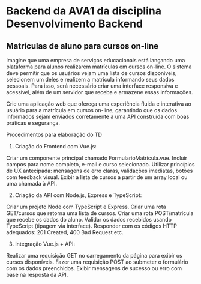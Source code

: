 # Backend da AVA1 da disciplina Desenvolvimento Backend

## Matrículas de aluno para cursos on-line

Imagine que uma empresa de serviços educacionais está lançando uma plataforma para alunos realizarem matrículas em cursos on-line. O sistema deve permitir que os usuários vejam uma lista de cursos disponíveis, selecionem um deles e realizem a matrícula informando seus dados pessoais. Para isso, será necessário criar uma interface responsiva e acessível, além de um servidor que receba e armazene essas informações.

Crie uma aplicação web que ofereça uma experiência fluida e interativa ao usuário para a matrícula em cursos on-line, garantindo que os dados informados sejam enviados corretamente a uma API construída com boas práticas e segurança.

Procedimentos para elaboração do TD

1. Criação do Frontend com Vue.js:

Criar um componente principal chamado FormularioMatricula.vue.
Incluir campos para nome completo, e-mail e curso selecionado.
Utilizar princípios de UX antecipada: mensagens de erro claras, validações imediatas, botões com feedback visual.
Exibir a lista de cursos a partir de um array local ou uma chamada à API.

2. Criação da API com Node.js, Express e TypeScript:

Criar um projeto Node com TypeScript e Express.
Criar uma rota GET/cursos que retorna uma lista de cursos.
Criar uma rota POST/matrícula que recebe os dados do aluno.
Validar os dados recebidos usando TypeScript (tipagem via interface).
Responder com os códigos HTTP adequados: 201 Created, 400 Bad Request etc.

3. Integração Vue.js + API:

Realizar uma requisição GET no carregamento da página para exibir os cursos disponíveis.
Fazer uma requisição POST ao submeter o formulário com os dados preenchidos.
Exibir mensagens de sucesso ou erro com base na resposta da API.
